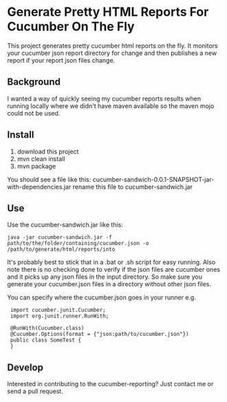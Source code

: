 # Generate Pretty HTML Reports For Cucumber On The Fly

This project generates pretty cucumber html reports on the fly. It monitors your cucumber json report directory for change and then publishes a new report if your report json files change.

## Background

I wanted a way of quickly seeing my cucumber reports results when running locally where we didn't have maven available so the maven mojo could not be used.

## Install

1. download this project
2. mvn clean install
3. mvn package

You should see a file like this: cucumber-sandwich-0.0.1-SNAPSHOT-jar-with-dependencies.jar
rename this file to cucumber-sandwich.jar

## Use

Use the cucumber-sandwich.jar like this:

    java -jar cucumber-sandwich.jar -f path/to/the/folder/containing/cucumber.json -o /path/to/generate/html/reports/into

It's probably best to stick that in a .bat or .sh script for easy running. Also note there is no checking done to verify if the json files are cucumber ones and it picks up any json files in the input directory. So make sure you generate your cucumber.json files in a directory without other json files.

You can specify where the cucumber.json goes in your runner e.g.

     import cucumber.junit.Cucumber;
     import org.junit.runner.RunWith;

     @RunWith(Cucumber.class)
     @Cucumber.Options(format = {"json:path/to/cucumber.json"})
     public class SomeTest {
     }


## Develop

Interested in contributing to the cucumber-reporting? Just contact me or send a pull request.
